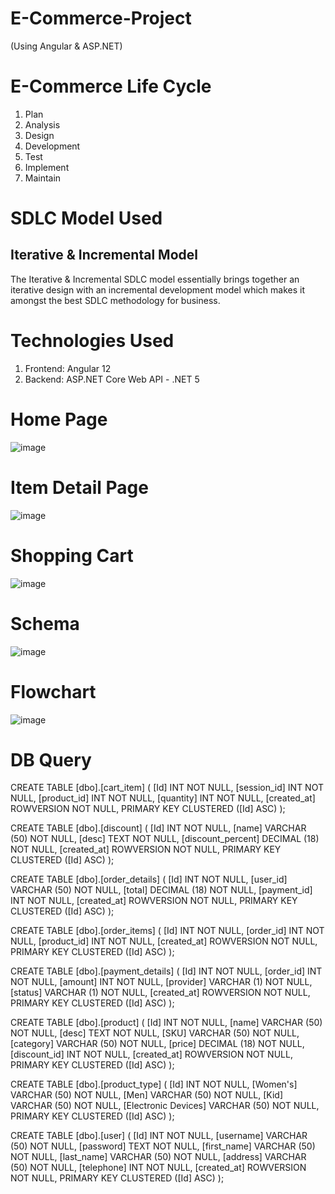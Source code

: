 # E-Commerce-Project
(Using Angular &amp; ASP.NET)

# E-Commerce Life Cycle

1. Plan
2. Analysis
3. Design
4. Development
5. Test
6. Implement
7. Maintain

# SDLC Model Used

## Iterative & Incremental Model

The Iterative & Incremental SDLC model essentially brings together an iterative design with an incremental development model which makes it amongst the best SDLC methodology for business.

# Technologies Used

1. Frontend: Angular 12
2. Backend: ASP.NET Core Web API - .NET 5

# Home Page
![image](https://user-images.githubusercontent.com/31335553/160286240-b944fda1-3d8b-4be8-8f50-f8cd66f365f4.png)

# Item Detail Page
![image](https://user-images.githubusercontent.com/31335553/160286298-a69f1ba7-10ff-4690-a7ee-2b1fc2d64cf6.png)

# Shopping Cart
![image](https://user-images.githubusercontent.com/31335553/160286348-bfe1381c-a043-4f56-99ab-3054ad356700.png)

# Schema
![image](https://user-images.githubusercontent.com/31335553/160286581-e8b41476-cb40-4d3e-86f8-cb123132ed88.png)

# Flowchart
![image](https://user-images.githubusercontent.com/31335553/160286620-e86881e3-6503-4c36-994a-31f450dd7efd.png)

# DB Query

CREATE TABLE [dbo].[cart_item] (
[Id] INT NOT NULL,
[session_id] INT NOT NULL,
[product_id] INT NOT NULL,
[quantity] INT NOT NULL,
[created_at] ROWVERSION NOT NULL,
PRIMARY KEY CLUSTERED ([Id] ASC)
);


CREATE TABLE [dbo].[discount] (
[Id] INT NOT NULL,
[name] VARCHAR (50) NOT NULL,
[desc] TEXT NOT NULL,
[discount_percent] DECIMAL (18) NOT NULL,
[created_at] ROWVERSION NOT NULL,
PRIMARY KEY CLUSTERED ([Id] ASC)
);


CREATE TABLE [dbo].[order_details] (
[Id] INT NOT NULL,
[user_id] VARCHAR (50) NOT NULL,
[total] DECIMAL (18) NOT NULL,
[payment_id] INT NOT NULL,
[created_at] ROWVERSION NOT NULL,
PRIMARY KEY CLUSTERED ([Id] ASC)
);


CREATE TABLE [dbo].[order_items] (
[Id] INT NOT NULL,
[order_id] INT NOT NULL,
[product_id] INT NOT NULL,
[created_at] ROWVERSION NOT NULL,
PRIMARY KEY CLUSTERED ([Id] ASC)
);


CREATE TABLE [dbo].[payment_details] (
[Id] INT NOT NULL,
[order_id] INT NOT NULL,
[amount] INT NOT NULL,
[provider] VARCHAR (1) NOT NULL,
[status] VARCHAR (1) NOT NULL,
[created_at] ROWVERSION NOT NULL,
PRIMARY KEY CLUSTERED ([Id] ASC)
);


CREATE TABLE [dbo].[product] (
[Id] INT NOT NULL,
[name] VARCHAR (50) NOT NULL,
[desc] TEXT NOT NULL,
[SKU] VARCHAR (50) NOT NULL,
[category] VARCHAR (50) NOT NULL,
[price] DECIMAL (18) NOT NULL,
[discount_id] INT NOT NULL,
[created_at] ROWVERSION NOT NULL,
PRIMARY KEY CLUSTERED ([Id] ASC)
);


CREATE TABLE [dbo].[product_type] (
[Id] INT NOT NULL,
[Women's] VARCHAR (50) NOT NULL,
[Men] VARCHAR (50) NOT NULL,
[Kid] VARCHAR (50) NOT NULL,
[Electronic Devices] VARCHAR (50) NOT NULL,
PRIMARY KEY CLUSTERED ([Id] ASC)
);


CREATE TABLE [dbo].[user] (
[Id] INT NOT NULL,
[username] VARCHAR (50) NOT NULL,
[password] TEXT NOT NULL,
[first_name] VARCHAR (50) NOT NULL,
[last_name] VARCHAR (50) NOT NULL,
[address] VARCHAR (50) NOT NULL,
[telephone] INT NOT NULL,
[created_at] ROWVERSION NOT NULL,
PRIMARY KEY CLUSTERED ([Id] ASC)
);





